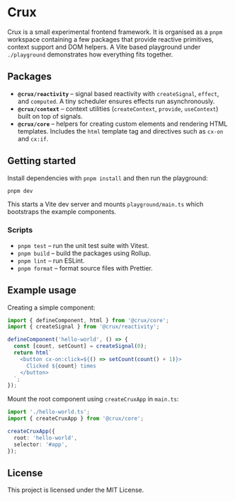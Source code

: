 # Crux

Crux is a small experimental frontend framework.  It is organised as a `pnpm` workspace containing a few packages that provide reactive primitives, context support and DOM helpers.  A Vite based playground under `./playground` demonstrates how everything fits together.

## Packages

- **`@crux/reactivity`** – signal based reactivity with `createSignal`, `effect`, and `computed`.  A tiny scheduler ensures effects run asynchronously.
- **`@crux/context`** – context utilities (`createContext`, `provide`, `useContext`) built on top of signals.
- **`@crux/core`** – helpers for creating custom elements and rendering HTML templates.  Includes the `html` template tag and directives such as `cx-on` and `cx:if`.

## Getting started

Install dependencies with `pnpm install` and then run the playground:

```bash
pnpm dev
```

This starts a Vite dev server and mounts `playground/main.ts` which bootstraps the example components.

### Scripts

- `pnpm test` – run the unit test suite with Vitest.
- `pnpm build` – build the packages using Rollup.
- `pnpm lint` – run ESLint.
- `pnpm format` – format source files with Prettier.

## Example usage

Creating a simple component:

```ts
import { defineComponent, html } from '@crux/core';
import { createSignal } from '@crux/reactivity';

defineComponent('hello-world', () => {
  const [count, setCount] = createSignal(0);
  return html`
    <button cx-on:click=${() => setCount(count() + 1)}>
      Clicked ${count} times
    </button>
  `;
});
```

Mount the root component using `createCruxApp` in `main.ts`:

```ts
import './hello-world.ts';
import { createCruxApp } from '@crux/core';

createCruxApp({
  root: 'hello-world',
  selector: '#app',
});
```

## License

This project is licensed under the MIT License.

